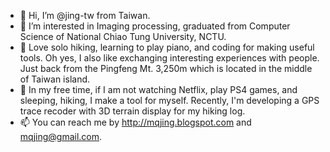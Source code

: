- 👋 Hi, I’m @jing-tw from Taiwan.
- 👀 I’m interested in Imaging processing, graduated from Computer Science of National Chiao Tung University, NCTU.
- 💖 Love solo hiking, learning to play piano, and coding for making useful tools. Oh yes, I also like exchanging interesting experiences with people. Just back from the Pingfeng Mt. 3,250m which is located in the middle of Taiwan island.
- 🌱 In my free time, if I am not watching Netflix, play PS4 games, and sleeping, hiking, I make a tool for myself. Recently, I'm developing a GPS trace recoder with 3D terrain display for my hiking log.
- 📫 You can reach me by http://mqjing.blogspot.com and mqjing@gmail.com.

